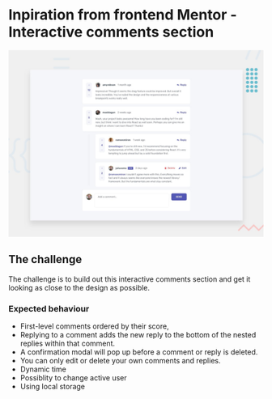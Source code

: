 # Inpiration from frontend Mentor - Interactive comments section

![Design preview for the Interactive comments section coding challenge](./design/desktop-preview.jpg)

## The challenge

The challenge is to build out this interactive comments section and get it looking as close to the design as possible.

### Expected behaviour

- First-level comments ordered by their score,
- Replying to a comment adds the new reply to the bottom of the nested replies within that comment.
- A confirmation modal will pop up before a comment or reply is deleted.
- You can only edit or delete your own comments and replies.
- Dynamic time 
- Possiblity to change active user
- Using local storage
